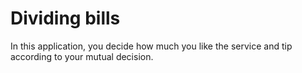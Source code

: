 # Dividing bills

In this application, you decide how much you like the service and tip according to your mutual decision.
